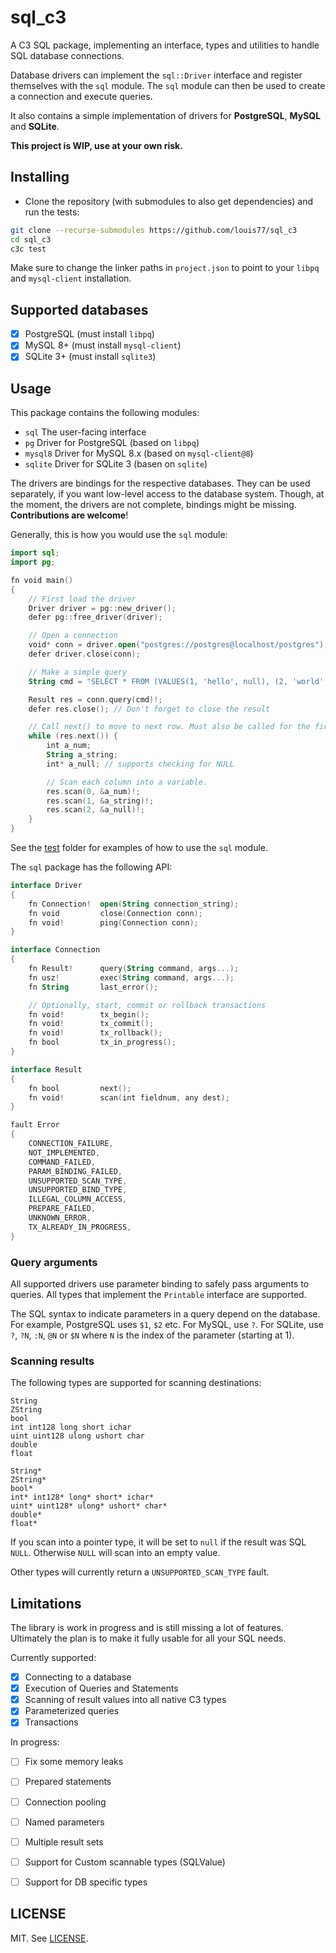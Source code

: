 # sql_c3

A C3 SQL package, implementing an interface, types and utilities to handle SQL database connections.

Database drivers can implement the `sql::Driver` interface and register themselves with the `sql` module. The `sql` module can then be used to create a connection and execute queries.

It also contains a simple implementation of drivers for **PostgreSQL**, **MySQL** and **SQLite**.

**This project is WIP, use at your own risk.**

## Installing

- Clone the repository (with submodules to also get dependencies) and run the tests:

```sh
git clone --recurse-submodules https://github.com/louis77/sql_c3
cd sql_c3
c3c test
```

Make sure to change the linker paths in `project.json` to point to your `libpq` and `mysql-client` installation.

## Supported databases

- [X] PostgreSQL (must install `libpq`)
- [X] MySQL 8+ (must install `mysql-client`)
- [X] SQLite 3+  (must install `sqlite3`)

## Usage

This package contains the following modules:

- `sql` The user-facing interface
- `pg` Driver for PostgreSQL (based on `libpq`)
- `mysql8` Driver for MySQL 8.x (based on `mysql-client@8`)
- `sqlite` Driver for SQLite 3 (basen on `sqlite`)

The drivers are bindings for the respective databases. They can be used separately, if you want low-level access to the database system. Though, at the moment, the drivers are not complete, bindings might be missing. **Contributions are welcome**!

Generally, this is how you would use the `sql` module:

```kotlin
import sql;
import pg;

fn void main()
{
    // First load the driver
    Driver driver = pg::new_driver();
    defer pg::free_driver(driver);

    // Open a connection
    void* conn = driver.open("postgres://postgres@localhost/postgres");
    defer driver.close(conn);

    // Make a simple query
    String cmd = "SELECT * FROM (VALUES(1, 'hello', null), (2, 'world', null)) AS t(a_num, a_string, a_null)";

    Result res = conn.query(cmd)!;
    defer res.close(); // Don't forget to close the result

    // Call next() to move to next row. Must also be called for the first row
    while (res.next()) {
        int a_num;
        String a_string;
        int* a_null; // supports checking for NULL

        // Scan each column into a variable.
        res.scan(0, &a_num)!;
        res.scan(1, &a_string)!;
        res.scan(2, &a_null)!;
    }
}
```

See the [test](test) folder for examples of how to use the `sql` module.


The `sql` package has the following API:

```kotlin
interface Driver
{
    fn Connection!  open(String connection_string);
    fn void         close(Connection conn);
    fn void!        ping(Connection conn);
}

interface Connection
{
    fn Result!      query(String command, args...);
    fn usz!         exec(String command, args...);
    fn String       last_error();

    // Optionally, start, commit or rollback transactions
    fn void!        tx_begin();
    fn void!        tx_commit();
    fn void!        tx_rollback();
    fn bool         tx_in_progress();
}

interface Result
{
    fn bool         next();
    fn void!        scan(int fieldnum, any dest);
}

fault Error
{
    CONNECTION_FAILURE,
    NOT_IMPLEMENTED,
    COMMAND_FAILED,
    PARAM_BINDING_FAILED,
    UNSUPPORTED_SCAN_TYPE,
    UNSUPPORTED_BIND_TYPE,
    ILLEGAL_COLUMN_ACCESS,
    PREPARE_FAILED,
    UNKNOWN_ERROR,
    TX_ALREADY_IN_PROGRESS,
}
```

### Query arguments

All supported drivers use parameter binding to safely pass arguments to queries. All types that implement the `Printable` interface are supported.

The SQL syntax to indicate parameters in a query depend on the database. For example, PostgreSQL uses `$1`, `$2` etc. For MySQL, use `?`. For SQLite, use `?`, `?N`, `:N`, `@N` or `$N` where `N` is the index of the parameter (starting at 1).


### Scanning results

The following types are supported for scanning destinations:

```
String
ZString
bool
int int128 long short ichar
uint uint128 ulong ushort char
double
float

String*
ZString*
bool*
int* int128* long* short* ichar*
uint* uint128* ulong* ushort* char*
double*
float*
```

If you scan into a pointer type, it will be set to `null` if the result was SQL `NULL`. Otherwise `NULL` will scan into an empty value.

Other types will currently return a `UNSUPPORTED_SCAN_TYPE` fault.

## Limitations

The library is work in progress and is still missing a lot of features. Ultimately the plan is to make it fully usable for all your SQL needs.

Currently supported:

- [x] Connecting to a database
- [x] Execution of Queries and Statements
- [x] Scanning of result values into all native C3 types
- [x] Parameterized queries
- [x] Transactions

In progress:

- [ ] Fix some memory leaks
- [ ] Prepared statements
- [ ] Connection pooling
- [ ] Named parameters
- [ ] Multiple result sets
- [ ] Support for Custom scannable types (SQLValue)
- [ ] Support for DB specific types


## LICENSE

MIT. See [LICENSE](LICENSE).
